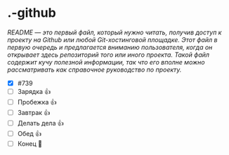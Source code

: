 # .-github
_README — это первый файл, который нужно читать, получив доступ к проекту на Github или любой Git-хостинговой площадке. Этот файл в первую очередь и предлагается вниманию пользователя, когда он открывает здесь репозиторий того или иного проекта. Такой файл содержит кучу полезной информации, так что его вполне можно рассматривать как справочное руководство по проекту._
- [x] #739
- [ ] Зарядка :+1:
- [ ] Пробежка :+1:
- [ ] Завтрак :+1:
- [ ] Делать дела :+1:
- [ ] Обед :+1:
- [ ] Конец :tada:
